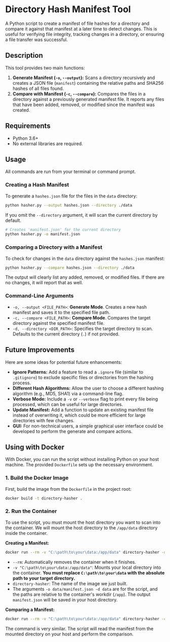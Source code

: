 # Directory Hash Manifest Tool

A Python script to create a manifest of file hashes for a directory and compare it against that manifest at a later time to detect changes. This is useful for verifying file integrity, tracking changes in a directory, or ensuring a file transfer was successful.

## Description

This tool provides two main functions:

1. **Generate Manifest (`-o`, `--output`):** Scans a directory recursively and creates a JSON file (`manifest`) containing the relative paths and SHA256 hashes of all files found.
2. **Compare with Manifest (`-c`, `--compare`):** Compares the files in a directory against a previously generated manifest file. It reports any files that have been added, removed, or modified since the manifest was created.

## Requirements

- Python 3.6+
- No external libraries are required.

## Usage

All commands are run from your terminal or command prompt.

### Creating a Hash Manifest

To generate a `hashes.json` file for the files in the `data` directory:

```bash
python hasher.py --output hashes.json --directory ./data
```

If you omit the `--directory` argument, it will scan the current directory by default.

```bash
# Creates 'manifest.json' for the current directory
python hasher.py -o manifest.json
```

### Comparing a Directory with a Manifest

To check for changes in the `data` directory against the `hashes.json` manifest:

```bash
python hasher.py --compare hashes.json --directory ./data
```

The output will clearly list any added, removed, or modified files. If there are no changes, it will report that as well.

### Command-Line Arguments

- `-o, --output <FILE_PATH>`: **Generate Mode**. Creates a new hash manifest and saves it to the specified file path.
- `-c, --compare <FILE_PATH>`: **Compare Mode**. Compares the target directory against the specified manifest file.
- `-d, --directory <DIR_PATH>`: Specifies the target directory to scan. Defaults to the current directory (`.`) if not provided.

## Future Improvements

Here are some ideas for potential future enhancements:

- **Ignore Patterns:** Add a feature to read a `.ignore` file (similar to `.gitignore`) to exclude specific files or directories from the hashing process.
- **Different Hash Algorithms:** Allow the user to choose a different hashing algorithm (e.g., MD5, SHA1) via a command-line flag.
- **Verbose Mode:** Include a `-v` or `--verbose` flag to print every file being processed, which can be useful for large directories.
- **Update Manifest:** Add a function to update an existing manifest file instead of overwriting it, which could be more efficient for large directories with few changes.
- **GUI:** For non-technical users, a simple graphical user interface could be developed to perform the generate and compare actions.

## Using with Docker

With Docker, you can run the script without installing Python on your host machine. The provided `Dockerfile` sets up the necessary environment.

### 1. Build the Docker Image

First, build the image from the `Dockerfile` in the project root:

```bash
docker build -t directory-hasher .
```

### 2. Run the Container

To use the script, you must mount the host directory you want to scan into the container. We will mount the host directory to the `/app/data` directory inside the container.

**Creating a Manifest:**

```bash
docker run --rm -v "C:\path\to\your\data:/app/data" directory-hasher -o data/manifest.json -d data
```

- `--rm`: Automatically removes the container when it finishes.
- `-v "C:\path\to\your\data:/app/data"`: Mounts your local directory into the container. **You must replace `C:\path\to\your\data` with the absolute path to your target directory.**
- `directory-hasher`: The name of the image we just built.
- The arguments `-o data/manifest.json -d data` are for the script, and the paths are relative to the container's workdir (`/app`). The output `manifest.json` will be saved in your host directory.

**Comparing a Manifest:**

```bash
docker run --rm -v "C:\path\to\your\data:/app/data" directory-hasher -c data/manifest.json -d data
```

The command is very similar. The script will read the manifest from the mounted directory on your host and perform the comparison.
